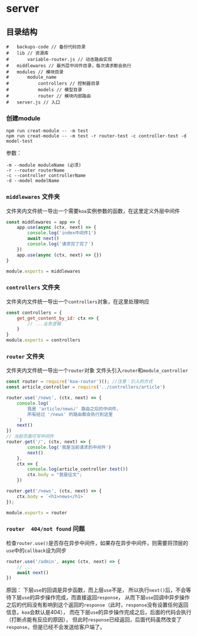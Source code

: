 # server

## 目录结构

```$xslt
#   backups-code // 备份代码目录
#   lib // 资源库
#       variable-router.js // 动态路由实现
#   middlewares // 最外层中间件目录，每次请求都会执行
#   modules // 模块目录
#       module_name
#           controllers // 控制器目录
#           models // 模型目录
#           router // 模块内部路由
#   server.js // 入口
```

### 创建module
```shell script
npm run creat-module -- -m test
npm run creat-module -- -m test -r router-test -c controller-test -d model-test
```
参数：
```shell script
-m --module moduleName (必须)
-r --router routerName
-c --controller controllerName
-d --model modelName
```

### `middlewares` 文件夹
文件夹内文件统一导出一个需要`koa`实例参数的函数，在这里定义外层中间件
```js
const middlewares = app => {
    app.use(async (ctx, next) => {
        console.log('index中间件1')
        await next()
        console.log('请求完了完了')
    })
    app.use(async (ctx, next) => {})
}

module.exports = middlewares
```

### `controllers` 文件夹
文件夹内文件统一导出一个`controllers`对象，在这里处理响应
```js
const controllers = {
    get_get_content_by_id: ctx => {
        // ...业务逻辑
    }
}
module.exports = controllers
```

### `router` 文件夹
文件夹内文件统一导出一个`router`对象
文件头引入`router`和`module_controller`
```js
const router = require('koa-router')(); //注意：引入的方式
const article_controller = require('../controllers/article')

router.use('/news', (ctx, next) => {
    console.log(`
        我是 'article/news/' 路由之后的中间件，
        所有经过 '/news' 的路由都会执行到这里
    `)
    next()
})
// 当前页面可写中间件
router.get('/', (ctx, next) => {
        console.log('我是当前请求的中间件')
        next()
    },
    ctx => {
        console.log(article_controller.test())
        ctx.body = "我是征文";
    })

router.get('/news', (ctx, next) => {
    ctx.body = `<h1>news</h1>`
});

module.exports = router

```

### `router  404/not found` 问题
检查`router.use()`是否存在异步中间件，如果存在异步中间件，则需要将顶层的`use`中的`callback`设为同步
```js
router.use('/admin', async (ctx, next) => {
    // ...
    await next()
})
```
原因：
下层`use`的回调是异步函数，而上层`use`不是，
所以执行`next()`后，不会等待下层`use`的异步操作完成，而直接返回`response`，
从而下层`use`回调中异步操作之后的代码没有影响到这个返回的`response`（此时，`response`没有设置任何返回信息，`koa`会默认是404），
而在下层`use`的异步操作完成之后，后面的代码会执行（打断点能有反应的原因），
但此时`response`已经返回，后面代码虽然改变了`response`，但是已经不会发送给客户端了。
